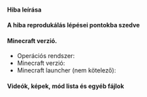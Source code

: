 <!--- OLVASD EL EZEKET A HIBAJELENTÉS ELŐTT.
- A nem megfelelő hibajelentések lezárásra kerülnek. Győződj meg arról, hogy a hiba működik akkor is, amikor a hibát jelented.
- Egy hibát elég csak egyszer jelenteni. A több jelentéstől nem tudjuk előbb megoldani a hibákat.
- A HIBAJELENTÉS ELŐTT HASZNÁLD A KERESŐT, hogy nem-e jelentette már valaki a hibát.
- Amelyik hibajelentések nem követik a sablont, azok lezárásra kerülnek.
-->

#### Hiba leírása
<!--- Írj egy rövid leírást a hibáról. -->


#### A hiba reprodukálás lépései pontokba szedve
<!--- Ez segít nekünk gyorsabban megoldani a hibát. -->


#### Minecraft verzió.
<!---
A játékod, és operációs rendszered pontos verziója. A legújabb nem megfelelő válasz.
-->
* Operációs rendszer: 
* Minecraft verzió: 
* Minecraft launcher (nem kötelező): 

#### Videók, képek, mód lista és egyéb fájlok

